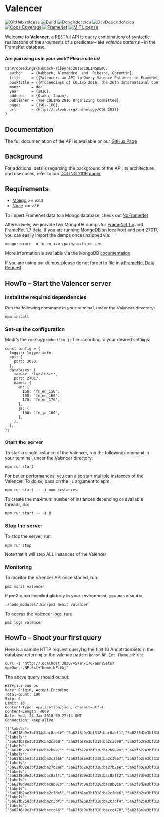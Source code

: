 # Valencer
[![GitHub release][release-image]][release-url]
[![Build][travis-image]][travis-url]
[![Dependencies][david-image]][david-url]
[![DevDependencies][david-dev-dep-image]][david-dev-url]
[![Code Coverage][coverage-image]][coverage-url]
[![FrameNet][framenet-image]][framenet-url]
[![MIT License][license-image]][license-url]

Welcome to **Valencer**, a RESTful API to query combinations of syntactic realizations of the arguments of a predicate &ndash; aka *valence patterns* &ndash; in the FrameNet database.

#### Are you using us in your work? Please cite us!
```latex
@InProceedings{kabbach-ribeyre:2016:COLINGDEMO,
  author    = {Kabbach, Alexandre  and  Ribeyre, Corentin},
  title     = {{Valencer: an API to Query Valence Patterns in FrameNet}},
  booktitle = {{Proceedings of COLING 2016, the 26th International Conference on Computational Linguistics: System Demonstrations}},
  month     = dec,
  year      = {2016},
  address   = {Osaka, Japan},
  publisher = {The COLING 2016 Organizing Committee},
  pages     = {156--160},
  url       = {http://aclweb.org/anthology/C16-2033}
}
```

## Documentation
The full documentation of the API is available on our [GitHub Page](https://akb89.github.io/valencer/)

## Background
For additional details regarding the background of the API, its architecture and use cases, refer to our [COLING 2016 paper](https://www.aclweb.org/anthology/C/C16/C16-2033.pdf)

## Requirements
- [Mongo](https://docs.mongodb.com/manual/administration/install-community/) >= v3.4
- [Node](https://nodejs.org/en/download/) >= v7.6

To import FrameNet data to a Mongo database, check out
[NoFrameNet](https://github.com/akb89/noframenet)

Alternatively, we provide two MongoDB dumps for
[FrameNet 1.5](data/fn_en_150.tar.bz2) and
[FrameNet 1.7](data/fn_en_170.tar.bz2) data.
If you are running MongoDB on localhost and port 27017,
you can easily import the dumps once unzipped via:
```
mongorestore -d fn_en_170 /path/to/fn_en_170/
```
More information is available via the MongoDB
[documentation](https://docs.mongodb.com/manual/tutorial/backup-and-restore-tools/)

If you are using our dumps, please do not forget to file in a [FrameNet Data Request](https://framenet.icsi.berkeley.edu/fndrupal/framenet_request_data).


## HowTo &ndash; Start the Valencer server

### Install the required dependencies
Run the following command in your terminal, under the Valencer directory:
```
npm install
```

### Set-up the configuration
Modify the `config/production.js` file according to your desired settings:
```
const config = {
  logger: logger.info,
  api: {
    port: 3030,
  },
  databases: {
    server: 'localhost',
    port: 27017,
    names: {
      en: {
        150: 'fn_en_150',
        160: 'fn_en_160',
        170: 'fn_en_170',
      },
      ja: {
        100: 'fn_ja_100',
      },
    },
  },
};
```

### Start the server
To start a single instance of the Valencer, run the following command in your
terminal, under the Valencer directory:
```
npm run start
```
For better performances, you can also start multiple instances of the Valencer.
To do so, pass on the `-i` argument to npm:
```
npm run start -- -i num_instances
```
To create the maximum number of instances depending on available threads, do:
```
npm run start -- -i 0
```

### Stop the server
To stop the server, run:
```
npm run stop
```
Note that it will stop ALL instances of the Valencer

### Monitoring
To monitor the Valencer API once started, run:
```
pm2 monit valencer
```
If pm2 is not installed globally in your environment, you can also do:
```
./node_modules/.bin/pm2 monit valencer
```

To access the Valencer logs, run:
```
pm2 logs valencer
```

## HowTo &ndash; Shoot your first query
Here is a sample HTTP request querying the first 10 AnnotationSets in the
database referring to the valence pattern `Donor.NP.Ext Theme.NP.Obj`:
```
curl -i "http://localhost:3030/v5/en/170/annoSets?vp=Donor.NP.Ext+Theme.NP.Obj"
```
The above query should output:
```
HTTP/1.1 200 OK
Vary: Origin, Accept-Encoding
Total-Count: 190
Skip: 0
Limit: 10
Content-Type: application/json; charset=utf-8
Content-Length: 4069
Date: Wed, 24 Jan 2018 09:27:14 GMT
Connection: keep-alive

[{"labels":["5a62f8d9e3bf318cbac8aef0","5a62f8d9e3bf318cbac8aef1","5a62f8d9e3bf318cbac8aef2","5a62f8d9e3bf318cbac8aef3","5a62f8d9e3bf318cbac8aef4","5a62f8d9e3bf318cbac8aef5","5a62f8d9e3bf318cbac8aef6","5a62f8d9e3bf318cbac8aef7","5a62f8d9e3bf318cbac8aef8","5a62f8d9e3bf318cbac8aef9","5a62f8d9e3bf318cbac8aefa"],"_id":2614616,"lexUnit":11593,"sentence":1569707,"pattern":"5a62f8d9e3bf318cbac8aefc"},{"labels":["5a62fb28e3bf318cba2ca68f","5a62fb28e3bf318cba2ca690","5a62fb28e3bf318cba2ca691","5a62fb28e3bf318cba2ca692","5a62fb28e3bf318cba2ca693","5a62fb28e3bf318cba2ca694","5a62fb28e3bf318cba2ca695","5a62fb28e3bf318cba2ca696","5a62fb28e3bf318cba2ca697","5a62fb28e3bf318cba2ca698"],"_id":6525725,"lexUnit":11593,"sentence":4096745,"pattern":"5a62f8d9e3bf318cbac8aefc"},{"labels":["5a62fb22e3bf318cba2b987f","5a62fb22e3bf318cba2b9880","5a62fb22e3bf318cba2b9881","5a62fb22e3bf318cba2b9882","5a62fb22e3bf318cba2b9883","5a62fb22e3bf318cba2b9884","5a62fb22e3bf318cba2b9885","5a62fb22e3bf318cba2b9886","5a62fb22e3bf318cba2b9887","5a62fb22e3bf318cba2b9888"],"_id":6527126,"lexUnit":11593,"sentence":4097344,"pattern":"5a62f8d9e3bf318cbac8aefc"},{"labels":["5a62fb25e3bf318cba2c3666","5a62fb25e3bf318cba2c3667","5a62fb25e3bf318cba2c3668","5a62fb25e3bf318cba2c3669","5a62fb25e3bf318cba2c366a","5a62fb25e3bf318cba2c366b","5a62fb25e3bf318cba2c366c","5a62fb25e3bf318cba2c366d","5a62fb25e3bf318cba2c366e","5a62fb25e3bf318cba2c366f"],"_id":6540825,"lexUnit":11593,"sentence":4100815,"pattern":"5a62f8d9e3bf318cbac8aefc"},{"labels":["5a62fb02e3bf318cba27b2ed","5a62fb02e3bf318cba27b2ee","5a62fb02e3bf318cba27b2ef","5a62fb02e3bf318cba27b2f0","5a62fb02e3bf318cba27b2f1","5a62fb02e3bf318cba27b2f2","5a62fb02e3bf318cba27b2f3","5a62fb02e3bf318cba27b2f4","5a62fb02e3bf318cba27b2f5","5a62fb02e3bf318cba27b2f6","5a62fb02e3bf318cba27b2f7"],"_id":6542617,"lexUnit":11593,"sentence":4101222,"pattern":"5a62f8d9e3bf318cbac8aefc"},{"labels":["5a62f8d9e3bf318cbac8aff1","5a62f8d9e3bf318cbac8aff2","5a62f8d9e3bf318cbac8aff3","5a62f8d9e3bf318cbac8aff4","5a62f8d9e3bf318cbac8aff5","5a62f8d9e3bf318cbac8aff6","5a62f8d9e3bf318cbac8aff7","5a62f8d9e3bf318cbac8aff8","5a62f8d9e3bf318cbac8aff9","5a62f8d9e3bf318cbac8affa","5a62f8d9e3bf318cbac8affb","5a62f8d9e3bf318cbac8affc","5a62f8d9e3bf318cbac8affd","5a62f8d9e3bf318cbac8affe"],"_id":2615829,"lexUnit":11593,"sentence":1569663,"pattern":"5a62f8d9e3bf318cbac8b000"},{"labels":["5a62f8d9e3bf318cbac8b019","5a62f8d9e3bf318cbac8b01a","5a62f8d9e3bf318cbac8b01b","5a62f8d9e3bf318cbac8b01c","5a62f8d9e3bf318cbac8b01d","5a62f8d9e3bf318cbac8b01e","5a62f8d9e3bf318cbac8b01f","5a62f8d9e3bf318cbac8b020","5a62f8d9e3bf318cbac8b021"],"_id":2615833,"lexUnit":11593,"sentence":1569671,"pattern":"5a62f8d9e3bf318cbac8b022"},{"labels":["5a62fb2ae3bf318cba2cfde5","5a62fb2ae3bf318cba2cfde6","5a62fb2ae3bf318cba2cfde7","5a62fb2ae3bf318cba2cfde8","5a62fb2ae3bf318cba2cfde9","5a62fb2ae3bf318cba2cfdea","5a62fb2ae3bf318cba2cfdeb","5a62fb2ae3bf318cba2cfdec","5a62fb2ae3bf318cba2cfded","5a62fb2ae3bf318cba2cfdee","5a62fb2ae3bf318cba2cfdef","5a62fb2ae3bf318cba2cfdf0","5a62fb2ae3bf318cba2cfdf1"],"_id":6522246,"lexUnit":11593,"sentence":4096543,"pattern":"5a62f8d9e3bf318cbac8b0ff"},{"labels":["5a62fb25e3bf318cba2c3bf3","5a62fb25e3bf318cba2c3bf4","5a62fb25e3bf318cba2c3bf5","5a62fb25e3bf318cba2c3bf6","5a62fb25e3bf318cba2c3bf7","5a62fb25e3bf318cba2c3bf8","5a62fb25e3bf318cba2c3bf9","5a62fb25e3bf318cba2c3bfa","5a62fb25e3bf318cba2c3bfb","5a62fb25e3bf318cba2c3bfc","5a62fb25e3bf318cba2c3bfd","5a62fb25e3bf318cba2c3bfe","5a62fb25e3bf318cba2c3bff"],"_id":6540732,"lexUnit":11593,"sentence":4100829,"pattern":"5a62f8d9e3bf318cbac8b0ff"},{"labels":["5a62f8e9e3bf318cbaccc46f","5a62f8e9e3bf318cbaccc470","5a62f8e9e3bf318cbaccc471","5a62f8e9e3bf318cbaccc472","5a62f8e9e3bf318cbaccc473","5a62f8e9e3bf318cbaccc474","5a62f8e9e3bf318cbaccc475","5a62f8e9e3bf318cbaccc476","5a62f8e9e3bf318cbaccc477","5a62f8e9e3bf318cbaccc478","5a62f8e9e3bf318cbaccc479","5a62f8e9e3bf318cbaccc47a","5a62f8e9e3bf318cbaccc47b"],"_id":2447117,"lexUnit":12046,"sentence":1500476,"pattern":"5a62f8e9e3bf318cbaccc480"}]
```

[release-image]:https://img.shields.io/github/release/akb89/valencer.svg?style=flat-square
[release-url]:https://github.com/akb89/valencer/releases/latest
[travis-image]:https://img.shields.io/travis/akb89/valencer.svg?style=flat-square
[travis-url]:https://travis-ci.org/akb89/valencer
[coverage-image]:https://img.shields.io/coveralls/akb89/valencer/master.svg?style=flat-square
[coverage-url]:https://coveralls.io/github/akb89/valencer?branch=master
[quality-image]:(https://api.codeclimate.com/v1/badges/d905b0ac9fd8bbed39c7/maintainability?style=flat-square)
[quality-url]:https://codeclimate.com/github/akb89/valencer/maintainability
[framenet-image]:https://img.shields.io/badge/framenet-1.5%E2%87%A1-blue.svg?style=flat-square
[framenet-url]:https://framenet.icsi.berkeley.edu/fndrupal
[license-image]:http://img.shields.io/badge/license-MIT-000000.svg?style=flat-square
[license-url]:LICENSE.txt
[david-url]: https://david-dm.org/akb89/valencer
[david-image]: https://david-dm.org/akb89/valencer.svg?style=flat-square
[david-dev-dep-image]: https://img.shields.io/david/dev/akb89/valencer.svg?style=flat-square
[david-dev-url]: https://david-dm.org/akb89/valencer?type=dev
